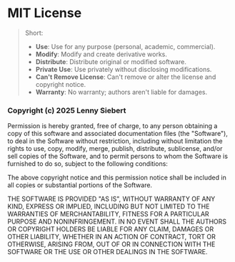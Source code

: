# MIT License

> Short:
> * **Use**: Use for any purpose (personal, academic, commercial).
> * **Modify**: Modify and create derivative works.
> * **Distribute**: Distribute original or modified software.
> * **Private Use**: Use privately without disclosing modifications.
> * **Can't Remove License**: Can't remove or alter the license and copyright notice.
> * **Warranty**: No warranty; authors aren't liable for damages.

### Copyright (c) 2025 Lenny Siebert

Permission is hereby granted, free of charge, to any person obtaining a copy
of this software and associated documentation files (the "Software"), to deal
in the Software without restriction, including without limitation the rights
to use, copy, modify, merge, publish, distribute, sublicense, and/or sell
copies of the Software, and to permit persons to whom the Software is
furnished to do so, subject to the following conditions:

The above copyright notice and this permission notice shall be included in all
copies or substantial portions of the Software.

THE SOFTWARE IS PROVIDED "AS IS", WITHOUT WARRANTY OF ANY KIND, EXPRESS OR
IMPLIED, INCLUDING BUT NOT LIMITED TO THE WARRANTIES OF MERCHANTABILITY,
FITNESS FOR A PARTICULAR PURPOSE AND NONINFRINGEMENT. IN NO EVENT SHALL THE
AUTHORS OR COPYRIGHT HOLDERS BE LIABLE FOR ANY CLAIM, DAMAGES OR OTHER
LIABILITY, WHETHER IN AN ACTION OF CONTRACT, TORT OR OTHERWISE, ARISING FROM,
OUT OF OR IN CONNECTION WITH THE SOFTWARE OR THE USE OR OTHER DEALINGS IN THE
SOFTWARE.
